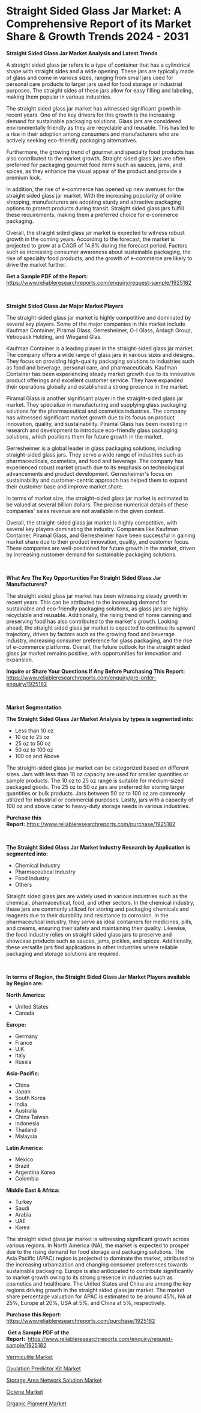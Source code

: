 <p><h1>Straight Sided Glass Jar Market: A Comprehensive Report of its Market Share & Growth Trends 2024 - 2031</h1></p><p><strong>Straight Sided Glass Jar Market Analysis and Latest Trends</strong></p>
<p><p>A straight sided glass jar refers to a type of container that has a cylindrical shape with straight sides and a wide opening. These jars are typically made of glass and come in various sizes, ranging from small jars used for personal care products to larger jars used for food storage or industrial purposes. The straight sides of these jars allow for easy filling and labeling, making them popular in various industries.</p><p>The straight sided glass jar market has witnessed significant growth in recent years. One of the key drivers for this growth is the increasing demand for sustainable packaging solutions. Glass jars are considered environmentally friendly as they are recyclable and reusable. This has led to a rise in their adoption among consumers and manufacturers who are actively seeking eco-friendly packaging alternatives.</p><p>Furthermore, the growing trend of gourmet and specialty food products has also contributed to the market growth. Straight sided glass jars are often preferred for packaging gourmet food items such as sauces, jams, and spices, as they enhance the visual appeal of the product and provide a premium look.</p><p>In addition, the rise of e-commerce has opened up new avenues for the straight sided glass jar market. With the increasing popularity of online shopping, manufacturers are adopting sturdy and attractive packaging options to protect products during transit. Straight sided glass jars fulfill these requirements, making them a preferred choice for e-commerce packaging.</p><p>Overall, the straight sided glass jar market is expected to witness robust growth in the coming years. According to the forecast, the market is projected to grow at a CAGR of 14.8% during the forecast period. Factors such as increasing consumer awareness about sustainable packaging, the rise of specialty food products, and the growth of e-commerce are likely to drive the market further.</p></p>
<p><strong>Get a Sample PDF of the Report:&nbsp;</strong> <a href="https://www.reliableresearchreports.com/enquiry/request-sample/1925182">https://www.reliableresearchreports.com/enquiry/request-sample/1925182</a></p>
<p>&nbsp;</p>
<p><strong>Straight Sided Glass Jar Major Market Players</strong></p>
<p><p>The straight-sided glass jar market is highly competitive and dominated by several key players. Some of the major companies in this market include Kaufman Container, Piramal Glass, Gerresheimer, O-I Glass, Ardagh Group, Vetropack Holding, and Wiegand Glas.</p><p>Kaufman Container is a leading player in the straight-sided glass jar market. The company offers a wide range of glass jars in various sizes and designs. They focus on providing high-quality packaging solutions to industries such as food and beverage, personal care, and pharmaceuticals. Kaufman Container has been experiencing steady market growth due to its innovative product offerings and excellent customer service. They have expanded their operations globally and established a strong presence in the market.</p><p>Piramal Glass is another significant player in the straight-sided glass jar market. They specialize in manufacturing and supplying glass packaging solutions for the pharmaceutical and cosmetics industries. The company has witnessed significant market growth due to its focus on product innovation, quality, and sustainability. Piramal Glass has been investing in research and development to introduce eco-friendly glass packaging solutions, which positions them for future growth in the market.</p><p>Gerresheimer is a global leader in glass packaging solutions, including straight-sided glass jars. They serve a wide range of industries such as pharmaceuticals, cosmetics, and food and beverage. The company has experienced robust market growth due to its emphasis on technological advancements and product development. Gerresheimer's focus on sustainability and customer-centric approach has helped them to expand their customer base and improve market share.</p><p>In terms of market size, the straight-sided glass jar market is estimated to be valued at several billion dollars. The precise numerical details of these companies' sales revenue are not available in the given context.</p><p>Overall, the straight-sided glass jar market is highly competitive, with several key players dominating the industry. Companies like Kaufman Container, Piramal Glass, and Gerresheimer have been successful in gaining market share due to their product innovation, quality, and customer focus. These companies are well-positioned for future growth in the market, driven by increasing customer demand for sustainable packaging solutions.</p></p>
<p>&nbsp;</p>
<p><strong>What Are The Key Opportunities For Straight Sided Glass Jar Manufacturers?</strong></p>
<p><p>The straight sided glass jar market has been witnessing steady growth in recent years. This can be attributed to the increasing demand for sustainable and eco-friendly packaging solutions, as glass jars are highly recyclable and reusable. Additionally, the rising trend of home canning and preserving food has also contributed to the market's growth. Looking ahead, the straight sided glass jar market is expected to continue its upward trajectory, driven by factors such as the growing food and beverage industry, increasing consumer preference for glass packaging, and the rise of e-commerce platforms. Overall, the future outlook for the straight sided glass jar market remains positive, with opportunities for innovation and expansion.</p></p>
<p><strong>Inquire or Share Your Questions If Any Before Purchasing This Report:</strong> <a href="https://www.reliableresearchreports.com/enquiry/pre-order-enquiry/1925182">https://www.reliableresearchreports.com/enquiry/pre-order-enquiry/1925182</a></p>
<p>&nbsp;</p>
<p><strong>Market Segmentation</strong></p>
<p><strong>The Straight Sided Glass Jar Market Analysis by types is segmented into:</strong></p>
<p><ul><li>Less than 10 oz</li><li>10 oz to 25 oz</li><li>25 oz to 50 oz</li><li>50 oz to 100 oz</li><li>100 oz and Above</li></ul></p>
<p><p>The straight-sided glass jar market can be categorized based on different sizes. Jars with less than 10 oz capacity are used for smaller quantities or sample products. The 10 oz to 25 oz range is suitable for medium-sized packaged goods. The 25 oz to 50 oz jars are preferred for storing larger quantities or bulk products. Jars between 50 oz to 100 oz are commonly utilized for industrial or commercial purposes. Lastly, jars with a capacity of 100 oz and above cater to heavy-duty storage needs in various industries.</p></p>
<p><strong>Purchase this Report:&nbsp;</strong><a href="https://www.reliableresearchreports.com/purchase/1925182">https://www.reliableresearchreports.com/purchase/1925182</a></p>
<p>&nbsp;</p>
<p><strong>The Straight Sided Glass Jar Market Industry Research by Application is segmented into:</strong></p>
<p><ul><li>Chemical Industry</li><li>Pharmaceutical Industry</li><li>Food Industry</li><li>Others</li></ul></p>
<p><p>Straight sided glass jars are widely used in various industries such as the chemical, pharmaceutical, food, and other sectors. In the chemical industry, these jars are commonly utilized for storing and packaging chemicals and reagents due to their durability and resistance to corrosion. In the pharmaceutical industry, they serve as ideal containers for medicines, pills, and creams, ensuring their safety and maintaining their quality. Likewise, the food industry relies on straight sided glass jars to preserve and showcase products such as sauces, jams, pickles, and spices. Additionally, these versatile jars find applications in other industries where reliable packaging and storage solutions are required.</p></p>
<p>&nbsp;</p>
<p><strong>In terms of Region, the Straight Sided Glass Jar Market Players available by Region are:</strong></p>
<p>
    <p> <strong> North America: </strong>
        <ul>
            <li>United States</li>
            <li>Canada</li>
        </ul>
        </p> 
    <p> <strong> Europe: </strong>
        <ul>
            <li>Germany</li>
            <li>France</li>
            <li>U.K.</li>
            <li>Italy</li>
            <li>Russia</li>
        </ul>
        </p> 
    <p> <strong> Asia-Pacific: </strong>
        <ul>
            <li>China</li>
            <li>Japan</li>
            <li>South Korea</li>
            <li>India</li>
            <li>Australia</li>
            <li>China Taiwan</li>
            <li>Indonesia</li>
            <li>Thailand</li>
            <li>Malaysia</li>
        </ul>
        </p> 
    <p> <strong> Latin America: </strong>
        <ul>
            <li>Mexico</li>
            <li>Brazil</li>
            <li>Argentina Korea</li>
            <li>Colombia</li>
        </ul>
        </p> 
    <p> <strong> Middle East & Africa: </strong>
        <ul>
            <li>Turkey</li>
            <li>Saudi</li>
            <li>Arabia</li>
            <li>UAE</li>
            <li>Korea</li>
        </ul>
    </p>
    </p>
<p><p>The straight sided glass jar market is witnessing significant growth across various regions. In North America (NA), the market is expected to prosper due to the rising demand for food storage and packaging solutions. The Asia Pacific (APAC) region is projected to dominate the market, attributed to the increasing urbanization and changing consumer preferences towards sustainable packaging. Europe is also anticipated to contribute significantly to market growth owing to its strong presence in industries such as cosmetics and healthcare. The United States and China are among the key regions driving growth in the straight sided glass jar market. The market share percentage valuation for APAC is estimated to be around 45%, NA at 25%, Europe at 20%, USA at 5%, and China at 5%, respectively.</p></p>
<p><strong>Purchase this Report: </strong><a href="https://www.reliableresearchreports.com/purchase/1925182">https://www.reliableresearchreports.com/purchase/1925182</a></p>
<p>&nbsp;<strong>Get a Sample PDF of the Report:&nbsp;&nbsp;</strong><a href="https://www.reliableresearchreports.com/enquiry/request-sample/1925182">https://www.reliableresearchreports.com/enquiry/request-sample/1925182</a></p>
<p><strong></strong></p>
<p><p><a href="https://medium.com/@v4171497/vermiculite-market-trends-and-market-analysis-forecasted-for-period-2024-2031-d8ba7ebe9001">Vermiculite Market</a></p><p><a href="https://github.com/dzharov81/Market-Research-Report-List-2/blob/main/ovulation-predictor-kit-market.md">Ovulation Predictor Kit Market</a></p><p><a href="https://github.com/ambrozg/Market-Research-Report-List-2/blob/main/storage-area-network-solution-market.md">Storage Area Network Solution Market</a></p><p><a href="https://medium.com/@v4171497/octene-market-competitive-analysis-market-trends-and-forecast-to-2031-314d0fa82d1f">Octene Market</a></p><p><a href="https://medium.com/@v4171497/organic-pigment-market-size-market-outlook-and-market-forecast-2024-to-2031-9ee2cd1abc7c">Organic Pigment Market</a></p></p>